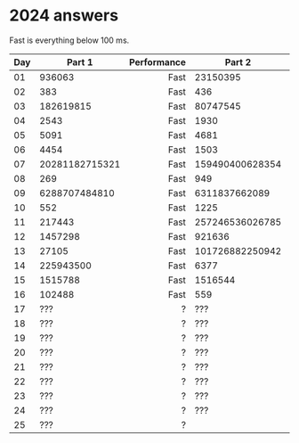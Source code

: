 # 2024 answers
Fast is everything below 100 ms.

| Day | Part 1 | Performance | Part 2 | Performance |
| - | - | -: | - | -: |
| 01 | 936063 | Fast | 23150395 | Fast |
| 02 | 383 | Fast | 436 | Fast |
| 03 | 182619815 | Fast | 80747545 | Fast |
| 04 | 2543 | Fast | 1930 | Fast |
| 05 | 5091 | Fast | 4681 | Fast |
| 06 | 4454 | Fast | 1503 | 1200 ms |
| 07 | 20281182715321 | Fast | 159490400628354 | Fast |
| 08 | 269 | Fast | 949 | Fast |
| 09 | 6288707484810 | Fast | 6311837662089 | 200 ms |
| 10 | 552 | Fast | 1225 | Fast |
| 11 | 217443 | Fast | 257246536026785 | Fast |
| 12 | 1457298 | Fast | 921636 | Fast |
| 13 | 27105 | Fast | 101726882250942 | Fast |
| 14 | 225943500 | Fast | 6377 | 1000 ms |
| 15 | 1515788 | Fast | 1516544 | Fast |
| 16 | 102488 | Fast | 559 | Fast |
| 17 | ??? | ? | ??? | ? |
| 18 | ??? | ? | ??? | ? |
| 19 | ??? | ? | ??? | ? |
| 20 | ??? | ? | ??? | ? |
| 21 | ??? | ? | ??? | ? |
| 22 | ??? | ? | ??? | ? |
| 23 | ??? | ? | ??? | ? |
| 24 | ??? | ? | ??? | ? |
| 25 | ??? | ? | | |